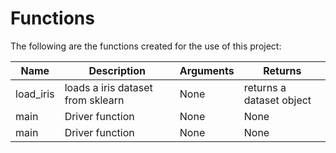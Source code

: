 # Functions 

The following are the functions created for the use of this project:

| Name | Description | Arguments  | Returns |
| ---- | ----------- | ---------- | ------- |
| load_iris | loads a iris dataset from sklearn | None | returns a dataset object |
| main | Driver function | None | None |
| main | Driver function | None | None |

